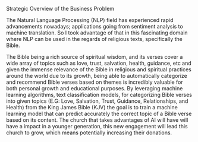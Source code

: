 Strategic Overview of the Business Problem

The Natural Language Processing (NLP) field has experienced rapid advancements nowadays; applications going from sentiment analysis to machine translation. So I took advantage of that in this fascinating domain where NLP can be used in the regards of religious texts, specifically the Bible.

The Bible being a rich source of spiritual wisdom, and its verses cover a wide array of topics such as love, trust, salvation, health, guidance, etc and given the immense relevance of the Bible in religious and spiritual practices around the world due to its growth, being able to automatically categorize and recommend Bible verses based on themes is incredibly valuable for both personal growth and educational purposes.
By leveraging machine learning algorithms, text classification models, for categorizing Bible verses into given topics (E.G: Love, Salvation, Trust, Guidance, Relationships, and Health) from the King James Bible (KJV) the goal is to train a machine learning model that can predict accurately the correct topic of a Bible verse based on its content. The church that takes advantages of AI will have will have a impact in a younger generation, this new engagement will lead this church to grow, which means potentially increasing their donations.
